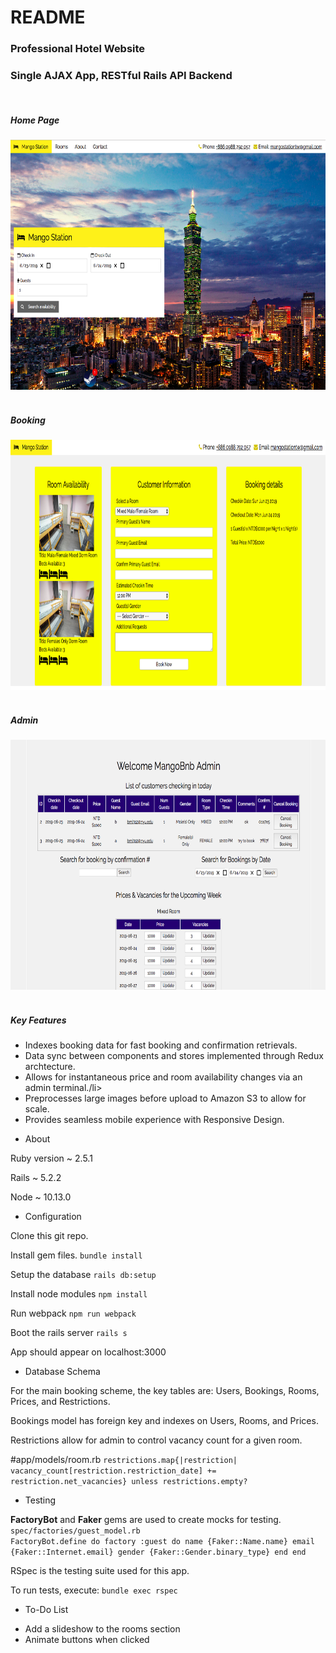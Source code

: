 # README
<h3>Professional Hotel Website</h3>
<a src ="http://mangobnb.com">

<h3>Single AJAX App, RESTful Rails API Backend</h3>
<br>
<h5>Home Page</h5>
<img src="app/assets/images/mango_home.png" height="400px" width="750px">
<br>
<br>
<h5>Booking</h5>
<img src="app/assets/images/mango_booking.png" height="400px" width="750px">
<br>
<br>
<h5>Admin</h5>
<img src="app/assets/images/mango_admin.png" height="400px" width="750px">
<br>
<br>
<h5>Key Features</h5>
<ul>
  <li>Indexes booking data for fast booking and confirmation retrievals.</li>
  <li>Data sync between components and stores implemented through Redux archtecture.</li>
  <li>Allows for instantaneous price and room availability changes via an admin terminal./li>
  <li>Preprocesses large images before upload to Amazon S3 to allow for scale.</li>
  <li>Provides seamless mobile experience with Responsive Design.</li>
</ul>

* About

Ruby version ~ 2.5.1

Rails ~ 5.2.2

Node ~ 10.13.0

* Configuration

Clone this git repo.

Install gem files. <code>bundle install</code>

Setup the database <code>rails db:setup</code>

Install node modules <code>npm install</code>

Run webpack <code>npm run webpack</code>

Boot the rails server <code>rails s</code>

App should appear on localhost:3000

* Database Schema

For the main booking scheme, the key tables are: Users, Bookings, Rooms, Prices, and Restrictions.

Bookings model has foreign key and indexes on Users, Rooms, and Prices.
	
Restrictions allow for admin to control vacancy count for a given room.

#app/models/room.rb
<code>restrictions.map{|restriction| vacancy_count[restriction.restriction_date] += restriction.net_vacancies} unless restrictions.empty?</code>

* Testing

<b>FactoryBot</b> and <b>Faker</b> gems are used to create mocks for testing.
<code>spec/factories/guest_model.rb</code>
<code>
FactoryBot.define do
  factory :guest do
    name {Faker::Name.name}
    email {Faker::Internet.email}
    gender {Faker::Gender.binary_type}
  end
end
</code>

RSpec is the testing suite used for this app.

To run tests, execute: <code>bundle exec rspec <filename> </code> 

* To-Do List

<ul>
	<li>Add a slideshow to the rooms section</li>
	<li>Animate buttons when clicked</li>
</ul>
